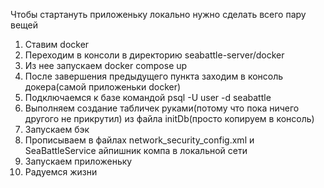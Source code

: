 Чтобы стартануть приложеньку локально нужно сделать всего пару вещей

1. Ставим docker
2. Переходим в консоли в директорию seabattle-server/docker
3. Из нее запускаем docker compose up
4. После завершения предыдущего пункта заходим в консоль докера(самой приложеньки docker)
5. Подключаемся к базе командой psql -U user -d seabattle
6. Выполняем создание табличек руками(потому что пока ничего другого не прикрутил) из файла initDb(просто копируем в консоль)
7. Запускаем бэк
8. Прописываем в файлах network_security_config.xml и SeaBattleService айпишник компа в локальной сети
9. Запускаем приложеньку
10. Радуемся жизни
